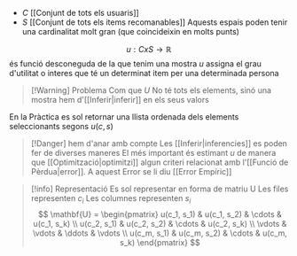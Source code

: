 
- $C$ [[Conjunt de tots els usuaris]]
- $S$ [[Conjunt de tots els items recomanables]]
Aquests espais poden tenir una cardinalitat molt gran (que coincideixin en molts punts)

$$u: CxS \to \mathbb{R}$$
és funció desconeguda de la que tenim una mostra
$u$ assigna el grau d'utilitat o interes que té un determinat item per una determinada persona

 >[!Warning]  Problema
 >Com que $U$ No té tots els elements, sinó una mostra
 >hem d'[[Inferir|inferir]] en els seus valors
 
En la Pràctica es sol retornar una llista ordenada dels elements seleccionants segons $u(c,s)$

>[!Danger] hem d'anar amb compte
>Les [[Inferir|inferencies]] es poden fer de diverses maneres
>	El més important és estimant $u$ de manera que [[Optimització|optimitzi]] algun criteri
>	relacionat amb l'[[Funció de Pèrdua|error]].
>	A aquest Error se li diu [[Error Empíric]]


>[!info] Representació
>Es sol representar en forma de matriu U
>	Les files representen $c_i$
>	Les columnes representen $s_i$
>$$
\mathbf{U} = 
\begin{pmatrix}
u(c_1, s_1) & u(c_1, s_2) & \cdots & u(c_1, s_k) \\
u(c_2, s_1) & u(c_2, s_2) & \cdots & u(c_2, s_k) \\
\vdots & \vdots & \ddots & \vdots \\
u(c_m, s_1) & u(c_m, s_2) & \cdots & u(c_m, s_k)
\end{pmatrix}
$$


